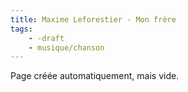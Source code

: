 ```yaml
---
title: Maxime Leforestier - Mon frère
tags:
    - -draft
    - musique/chanson
---
```


Page créée automatiquement, mais vide.
